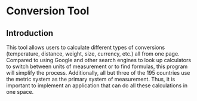 # Conversion Tool
## Introduction
This tool allows users to calculate different types of conversions (temperature, distance, weight, size, currency, etc.) all from one page. Compared to using Google and other search engines to look up calculators to switch between units of measurement or to find formulas, this program will simplify the process. Additionally, all but three of the 195 countries use the metric system as the primary system of measurement. Thus, it is important to implement an application that can do all these calculations in one space.
